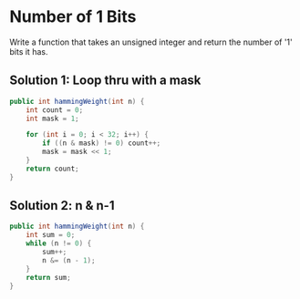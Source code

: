 # Number of 1 Bits

Write a function that takes an unsigned integer and return the number of '1' bits it has.

## Solution 1: Loop thru with a mask

```java
public int hammingWeight(int n) {
    int count = 0;
    int mask = 1;

    for (int i = 0; i < 32; i++) {
        if ((n & mask) != 0) count++;
        mask = mask << 1;
    }
    return count;
}
```

## Solution 2: n & n-1

```java
public int hammingWeight(int n) {
    int sum = 0;
    while (n != 0) {
        sum++;
        n &= (n - 1);
    }
    return sum;
}
```